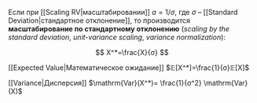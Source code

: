 
Если при [[Scaling RV|масштабировании]] $a={1}/{σ}$, где $σ$ – [[Standard Deviation|стандартное отклонение]], то производится **масштабирование по стандартному отклонению** (_scaling by the standard deviation_, _unit-variance scaling_, _variance normalization_):

$$
X^*=\frac{X}{σ} 
$$

[[Expected Value|Математическое ожидание]] $𝔼[X^*]=\frac{1}{σ}𝔼[X]$

[[Variance|Дисперсия]] $\mathrm{Var}(X^*)= \frac{1}{σ^2}  \mathrm{Var}(X)$


